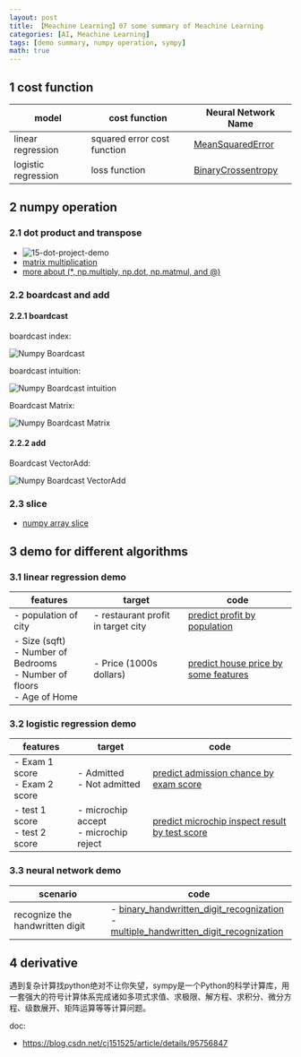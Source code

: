 ```yaml
---
layout: post
title: 【Meachine Learning】07 some summary of Meachine Learning
categories: [AI, Meachine Learning]
tags: [demo summary, numpy operation, sympy]
math: true
---
```


## 1 cost function

| model               | cost function               | Neural Network Name |
| ------------------- | --------------------------- | ------------------- |
| linear regression   | squared error cost function |  [MeanSquaredError](https://www.tensorflow.org/api_docs/python/tf/keras/losses/MeanSquaredError)                   |
| logistic regression | loss function               |  [BinaryCrossentropy](https://www.tensorflow.org/api_docs/python/tf/keras/losses/BinaryCrossentropy)                   |

## 2 numpy operation

### 2.1 dot product and transpose

- ![15-dot-project-demo](/assets/images/meachine-learning/linear-regression/15-dot-project-demo.gif)
- [matrix multiplication](https://blog.csdn.net/STRVE/article/details/106739349)
- [more about (\*, np.multiply, np.dot, np.matmul, and @)](https://mkang32.github.io/python/2020/08/30/numpy-matmul.html)

### 2.2 boardcast and add

#### 2.2.1 boardcast

boardcast index:

![Numpy Boardcast](/assets/images/meachine-learning/numpy/C2_W1_Assign1_BroadcastIndexes.PNG)

boardcast intuition:

![Numpy Boardcast intuition](/assets/images/meachine-learning/numpy/C2_W1_Assign1_Broadcasting.gif)

Boardcast Matrix:

![Numpy Boardcast Matrix](/assets/images/meachine-learning/numpy/C2_W1_Assign1_BroadcastMatrix.PNG)

#### 2.2.2 add

Boardcast VectorAdd:

![Numpy Boardcast VectorAdd](/assets/images/meachine-learning/numpy/C2_W1_Assign1_VectorAdd.PNG)

### 2.3 slice

- [numpy array slice](https://blog.csdn.net/weixin_43629813/article/details/101122997)

## 3 demo for different algorithms

### 3.1 linear regression demo

| features                                                                              | target                             | code                                                                                                                          |
| ------------------------------------------------------------------------------------- | ---------------------------------- | ----------------------------------------------------------------------------------------------------------------------------- |
| - population of city                                                                  | - restaurant profit in target city | [predict profit by population](https://github.com/yc913344706/ai-code/blob/main/LinearRegression/population_profit.ipynb)     |
| - Size (sqft) <br/> - Number of Bedrooms <br/> - Number of floors <br/> - Age of Home | - Price (1000s dollars)            | [predict house price by some features](https://github.com/yc913344706/ai-code/blob/main/LinearRegression/house_predict.ipynb) |

### 3.2 logistic regression demo

| features                            | target                                      | code                                                                                                                                     |
| ----------------------------------- | ------------------------------------------- | ---------------------------------------------------------------------------------------------------------------------------------------- |
| - Exam 1 score <br/> - Exam 2 score | - Admitted <br/> - Not admitted             | [predict admission chance by exam score](https://github.com/yc913344706/ai-code/blob/main/LogisticRegression/admission_chance.ipynb)     |
| - test 1 score <br/> - test 2 score | - microchip accept <br/> - microchip reject | [predict microchip inspect result by test score](https://github.com/yc913344706/ai-code/blob/main/LogisticRegression/microchip_QA.ipynb) |

### 3.3 neural network demo

| scenario | code |
| --- | --- |
| recognize the handwritten digit | - [binary_handwritten_digit_recognization](https://github.com/yc913344706/ai-code/blob/main/NeuralNetwork/binary_handwritten_digit_recognization.ipynb) <br/> - [multiple_handwritten_digit_recognization](https://github.com/yc913344706/ai-code/blob/main/NeuralNetwork/multiple_handwritten_digit_recognization.ipynb)|

## 4 derivative

遇到复杂计算找python绝对不让你失望，sympy是一个Python的科学计算库，用一套强大的符号计算体系完成诸如多项式求值、求极限、解方程、求积分、微分方程、级数展开、矩阵运算等等计算问题。

doc:

- https://blog.csdn.net/cj151525/article/details/95756847

